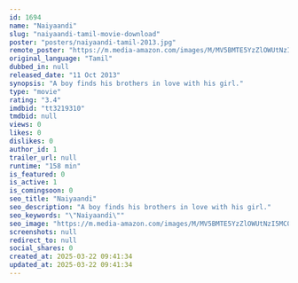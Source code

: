 ```yaml
---
id: 1694
name: "Naiyaandi"
slug: "naiyaandi-tamil-movie-download"
poster: "posters/naiyaandi-tamil-2013.jpg"
remote_poster: "https://m.media-amazon.com/images/M/MV5BMTE5YzZlOWUtNzI5MC00NzFmLWIzYjItMTVmN2U2NGNlZTY3XkEyXkFqcGdeQXVyMTEzNzg0Mjkx._V1_SX300.jpg"
original_language: "Tamil"
dubbed_in: null
released_date: "11 Oct 2013"
synopsis: "A boy finds his brothers in love with his girl."
type: "movie"
rating: "3.4"
imdbid: "tt3219310"
tmdbid: null
views: 0
likes: 0
dislikes: 0
author_id: 1
trailer_url: null
runtime: "158 min"
is_featured: 0
is_active: 1
is_comingsoon: 0
seo_title: "Naiyaandi"
seo_description: "A boy finds his brothers in love with his girl."
seo_keywords: "\"Naiyaandi\""
seo_image: "https://m.media-amazon.com/images/M/MV5BMTE5YzZlOWUtNzI5MC00NzFmLWIzYjItMTVmN2U2NGNlZTY3XkEyXkFqcGdeQXVyMTEzNzg0Mjkx._V1_SX300.jpg"
screenshots: null
redirect_to: null
social_shares: 0
created_at: 2025-03-22 09:41:34
updated_at: 2025-03-22 09:41:34
---
```


